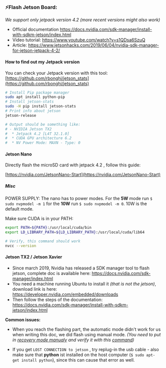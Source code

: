 ### ⚡️Flash Jetson Board:

*We support only jetpack version 4.2 (more recent versions might also work)*

- Official documentation https://docs.nvidia.com/sdk-manager/install-with-sdkm-jetson/index.html
- Video tutorial: https://www.youtube.com/watch?v=s1QDsa6SzuQ 
- Article: https://www.jetsonhacks.com/2019/06/04/nvidia-sdk-manager-for-jetson-jetpack-4-2/

#### How to find out my Jetpack version

You can check your Jetpack version with this tool: [https://github.com/rbonghi/jetson_stats](https://github.com/rbonghi/jetson_stats)

```bash
# Install Pip package manager
sudo apt install python-pip
# Install jetson-stats
sudo -H pip install jetson-stats
# Print info about jetson
jetson-release

# Output should be something like:
# - NVIDIA Jetson TX2
#  * Jetpack 4.2 [L4T 32.1.0]
#  * CUDA GPU architecture 6.2
#  * NV Power Mode: MAXN - Type: 0
```

#### Jetson Nano

Directly flash the microSD card with jetpack 4.2 , follow this guide:

[https://nvidia.com/JetsonNano-Start](https://nvidia.com/JetsonNano-Start)

##### Misc

POWER SUPPLY: The nano has to power modes. For the **5W** mode run `$ sudo nvpmodel -m 1` for the **10W** run `$ sudo nvpmodel -m 0`. 10W is the default mode.

Make sure CUDA is in your PATH:

```bash
export PATH=${PATH}:/usr/local/cuda/bin
export LD_LIBRARY_PATH=${LD_LIBRARY_PATH}:/usr/local/cuda/lib64

# Verify, this command should work
nvcc --version
```

#### Jetson TX2 / Jetson Xavier

- Since march 2019, Nvidia has released a SDK manager tool to flash jetson, complete doc is available here: https://docs.nvidia.com/sdk-manager/index.html 
- You need a machine running Ubuntu to install it *(that is not the jetson)*, download link is here: https://developer.nvidia.com/embedded/downloads
- Then follow the steps of the documentation: https://docs.nvidia.com/sdk-manager/install-with-sdkm-jetson/index.html 

**Common issues:**

- When you reach the flashing part, the automatic mode didn't work for us when writing this doc, we did flash using manual mode. *(You need to put in [recovery mode manualy](https://www.youtube.com/watch?v=HaDy9tryzWc) and verify it with this [command](https://devtalk.nvidia.com/default/topic/1006401/jetson-tx2/not-able-to-get-into-recovery-mode/post/5205375/#5205375))*

- If you get `LOST CONNECTION to jetson` , try replug-in the usb cable - also make sure that **python** ist installed on the host computer (`$ sudo apt-get install python`), since this can cause that error as well.
